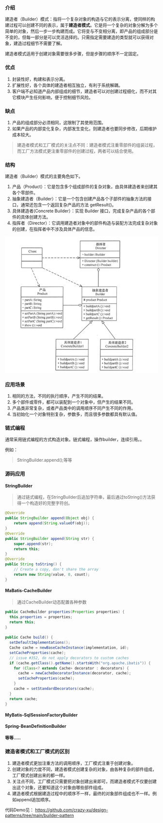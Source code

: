 ### 介绍

建造者（Builder）模式：指将一个复杂对象的构造与它的表示分离，使同样的构建过程可以创建不同的表示，属于**建造者模式**。它是将一个复杂的对象分解为多个简单的对象，然后一步一步构建而成。它将变与不变相分离，即产品的组成部分是不变的，但每一部分是可以灵活选择的。只需指定需要建造的类型就可以获得对象，建造过程细节不需要了解。

建造者模式适用于创建对象需要很多步骤，但是步骤的顺序不一定固定。

### 优点

1. 封装性好，构建和表示分离。
2. 扩展性好，各个具体的建造者相互独立，有利于系统解耦。
3. 客户端不必知道产品内部组成的细节，建造者可以对创建过程细化，而不对其它模块产生任何影响，便于控制细节风险。

### 缺点

1. 产品的组成部分必须相同，这限制了其使用范围。
2. 如果产品的内部变化复杂，内部发生变化，则建造者也要同步修改，后期维护成本较大。

>  建造者模式和工厂模式的关注点不同：建造者模式注重零部件的组装过程，而工厂方法模式更注重零部件的创建过程，两者可以结合使用。



### 结构

建造者（Builder）模式的主要角色如下。

1. 产品（Product）：它是包含多个组成部件的复杂对象，由具体建造者来创建其各个零部件。
2. 抽象建造者（Builder）：它是一个包含创建产品各个子部件的抽象方法的接口，通常还包含一个返回复杂产品的方法 getResult()。
3. 具体建造者(Concrete Builder）：实现 Builder 接口，完成复杂产品的各个部件的具体创建方法。
4. 指挥者（Director）：它调用建造者对象中的部件构造与装配方法完成复杂对象的创建，在指挥者中不涉及具体产品的信息。

<img src="image/04-建造者模式-结构图.png" alt="建造者模式-结构图" style="zoom:90%;" />

### 应用场景

1. 相同的方法，不同的执行顺序，产生不同的结果。
2. 多个部件或零件，都可以装配到一个对象中，但产生的结果不同。
3. 产品类非常复杂，或者产品类中的调用顺序不同产生不同的作用。
4. 当初始化一个对象特别复杂，参数多，而且很多参数都具有默认值。



### 链式编程

通常采用链式编程的方式构造对象。链式编程，操作builder，连续引用。。

例如：

> StringBuilder.append();等等

### 源码应用

#### StringBuilder

> 通过链式编程，在StringBuilder后追加字符串，最后通过toString()方法获得一个构造好的完整字符创。

```java
@Override
public StringBuilder append(Object obj) {
    return append(String.valueOf(obj));
}
@Override
public StringBuilder append(String str) {
    super.append(str);
    return this;
}
@Override
public String toString() {
    // Create a copy, don't share the array
    return new String(value, 0, count);
}
```

#### MaBatis-CacheBuilder

> 通过CacheBuilder动态配置各种参数

```java
public CacheBuilder properties(Properties properties) {
  this.properties = properties;
  return this;
}

public Cache build() {
  setDefaultImplementations();
  Cache cache = newBaseCacheInstance(implementation, id);
  setCacheProperties(cache);
  // issue #352, do not apply decorators to custom caches
  if (cache.getClass().getName().startsWith("org.apache.ibatis")) {
    for (Class<? extends Cache> decorator : decorators) {
      cache = newCacheDecoratorInstance(decorator, cache);
      setCacheProperties(cache);
    }
    cache = setStandardDecorators(cache);
  }
  return cache;
}
```

#### MyBatis-SqlSessionFactoryBuilder

#### Spring-BeanDefinitionBuilder

#### 等等.....

### 建造者模式和工厂模式的区别

1. 建造者模式更加注重方法的调用顺序，工厂模式注重于创建对象。
2. 创建对象的力度不同，建造者模式创建复杂的对象，由各种复杂的部件组成，工厂模式创建出来的都一样。
3. 关注点不同，工厂模式只需要把对象创建出来即可，而建造者模式不仅要创建出这个对象，还要知道这个对象由哪些部件组成。
4. 建造者模式根据建造过程中的顺序不一样，最终的对象部件组成也不一样。例如append追加顺序。



代码Demo见：
https://github.com/crazy-xu/design-patterns/tree/main/builder-pattern

